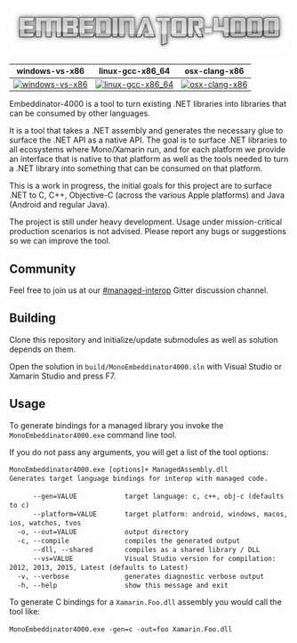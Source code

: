 ![Embeddinator-4000 Logo](e4000-logo.png)

| windows-vs-x86            | linux-gcc-x86_64            | osx-clang-x86               |
|---------------------------|-----------------------------|-----------------------------|
| [![windows-vs-x86][1]][2] | [![linux-gcc-x86_64][3]][4] | [![osx-clang-x86][3]][4]

[1]: https://ci.appveyor.com/api/projects/status/5o9gxjcttuaup671/branch/master?svg=true
[2]: https://ci.appveyor.com/project/mono/Embeddinator-4000/branch/master
[3]: https://travis-ci.org/mono/Embeddinator-4000.svg?branch=master
[4]: https://travis-ci.org/mono/Embeddinator-4000

Embeddinator-4000 is a tool to turn existing .NET libraries into
libraries that can be consumed by other languages.   

It is a tool that takes a .NET assembly and generates the necessary
glue to surface the .NET API as a native API.   The goal is to surface
.NET libraries to all ecosystems where Mono/Xamarin run, and for each
platform we provide an interface that is native to that platform as well
as the tools needed to turn a .NET library into something that can be 
consumed on that platform.

This is a work in progress, the initial goals for this project are to
surface .NET to C, C++, Objective-C (across the various Apple platforms)
and Java (Android and regular Java).

The project is still under heavy development. Usage under mission-critical
production scenarios is not advised. Please report any bugs or suggestions
so we can improve the tool.

## Community

Feel free to join us at our [#managed-interop](https://gitter.im/managed-interop) Gitter discussion channel.

## Building

Clone this repository and initialize/update submodules as well as solution depends on them.

Open the solution in `build/MonoEmbeddinator4000.sln` with Visual Studio or Xamarin Studio and press F7.

## Usage

To generate bindings for a managed library you invoke the `MonoEmbeddinator4000.exe` command line tool.

If you do not pass any arguments, you will get a list of the tool options:

```
MonoEmbeddinator4000.exe [options]+ ManagedAssembly.dll
Generates target language bindings for interop with managed code.

      --gen=VALUE            target language: c, c++, obj-c (defaults to c)
      --platform=VALUE       target platform: android, windows, macos, ios, watchos, tvos
  -o, --out=VALUE            output directory
  -c, --compile              compiles the generated output
      --dll, --shared        compiles as a shared library / DLL
      --vs=VALUE             Visual Studio version for compilation: 2012, 2013, 2015, Latest (defaults to Latest)
  -v, --verbose              generates diagnostic verbose output
  -h, --help                 show this message and exit
```

To generate C bindings for a `Xamarin.Foo.dll` assembly you would call
the tool like:

`MonoEmbeddinator4000.exe -gen=c -out=foo Xamarin.Foo.dll`

